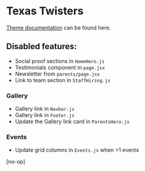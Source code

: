 # Texas Twisters

[Theme documentation](https://gist.github.com/austintoddj/3ba694ec4188dc89ece007a4b03a6335) can be found here.

## Disabled features:

-   Social proof sections in `HomeHero.js`
-   Testimonials component in `page.jsx`
-   Newsletter from `parents/page.jsx`
-   Link to team section in `StaffHiring.js`

### Gallery

-   Gallery link in `Navbar.js`
-   Gallery link in `Footer.js`
-   Update the Gallery link card in `ParentsHero.js`

### Events

-   Update grid columns in `Events.js` when >1 events

[no-op]

